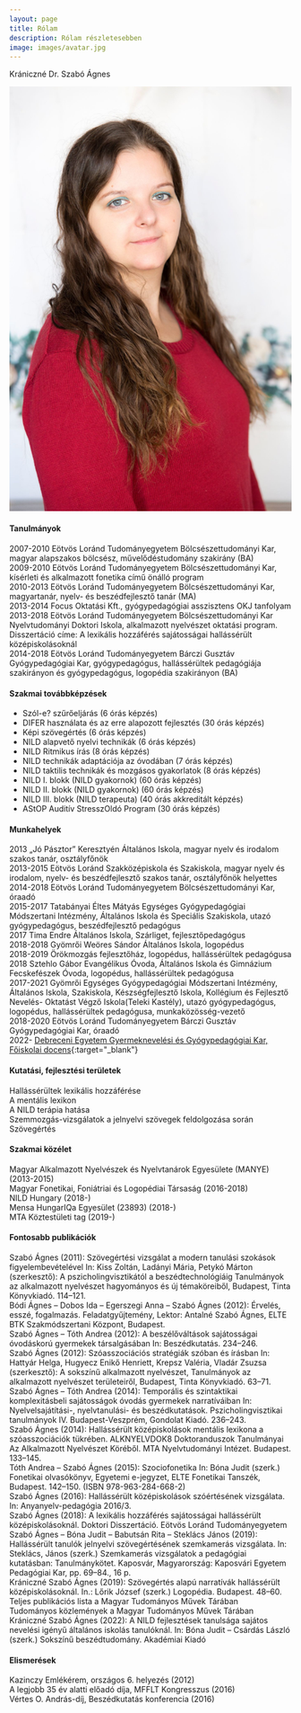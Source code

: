 ```yaml
---
layout: page
title: Rólam
description: Rólam részletesebben
image: images/avatar.jpg
---
```


Krániczné Dr. Szabó Ágnes  

![Krániczné Dr. Szabó Ágnes](/images/dr.szabo_agnes.jpg)
#### Tanulmányok
2007-2010 Eötvös Loránd Tudományegyetem Bölcsészettudományi Kar, magyar alapszakos bölcsész, művelődéstudomány szakirány (BA)  
2009-2010 Eötvös Loránd Tudományegyetem Bölcsészettudományi Kar, kísérleti és alkalmazott fonetika című önálló program  
2010-2013 Eötvös Loránd Tudományegyetem Bölcsészettudományi Kar, magyartanár, nyelv- és beszédfejlesztő tanár (MA)  
2013-2014 Focus Oktatási Kft., gyógypedagógiai asszisztens OKJ tanfolyam  
2013-2018 Eötvös Loránd Tudományegyetem Bölcsészettudományi Kar Nyelvtudományi Doktori Iskola, alkalmazott nyelvészet oktatási program. Disszertáció címe: A lexikális hozzáférés sajátosságai hallássérült középiskolásoknál  
2014-2018 Eötvös Loránd Tudományegyetem Bárczi Gusztáv Gyógypedagógiai Kar, gyógypedagógus, hallássérültek pedagógiája szakirányon és gyógypedagógus, logopédia szakirányon (BA)  

#### Szakmai továbbképzések
* Szól-e? szűrőeljárás (6 órás képzés)
* DIFER használata és az erre alapozott fejlesztés (30 órás képzés)
* Képi szövegértés (6 órás képzés)
* NILD alapvető nyelvi technikák (6 órás képzés)
* NILD Ritmikus írás (8 órás képzés)
* NILD technikák adaptációja az óvodában (7 órás képzés)
* NILD taktilis technikák és mozgásos gyakorlatok (8 órás képzés)
* NILD I. blokk (NILD gyakornok) (60 órás képzés)
* NILD II. blokk (NILD gyakornok) (60 órás képzés)
* NILD III. blokk (NILD terapeuta) (40 órás akkreditált képzés)
* AStOP Auditív StresszOldó Program (30 órás képzés)

#### Munkahelyek
2013 „Jó Pásztor” Keresztyén Általános Iskola, magyar nyelv és irodalom szakos tanár, osztályfőnök  
2013-2015 Eötvös Loránd Szakközépiskola és Szakiskola, magyar nyelv és irodalom, nyelv- és beszédfejlesztő szakos tanár, osztályfőnök helyettes  
2014-2018 Eötvös Loránd Tudományegyetem Bölcsészettudományi Kar, óraadó  
2015-2017 Tatabányai Éltes Mátyás Egységes Gyógypedagógiai Módszertani Intézmény, Általános Iskola és Speciális Szakiskola, utazó gyógypedagógus, beszédfejlesztő pedagógus  
2017 Tima Endre Általános Iskola, Szárliget, fejlesztőpedagógus  
2018-2018 Gyömrői Weöres Sándor Általános Iskola, logopédus  
2018-2019 Örökmozgás fejlesztőház, logopédus, hallássérültek pedagógusa  
2018 Sztehlo Gábor Evangélikus Óvoda, Általános Iskola és Gimnázium Fecskefészek Óvoda, logopédus, hallássérültek pedagógusa  
2017-2021 Gyömrői Egységes Gyógypedagógiai Módszertani Intézmény, Általános Iskola, Szakiskola, Készségfejlesztő Iskola, Kollégium és Fejlesztő Nevelés- Oktatást Végző Iskola(Teleki Kastély), utazó gyógypedagógus, logopédus, hallássérültek pedagógusa, munkaközösség-vezető  
2018-2020 Eötvös Loránd Tudományegyetem Bárczi Gusztáv Gyógypedagógiai Kar, óraadó  
2022- [Debreceni Egyetem Gyermeknevelési és Gyógypedagógiai Kar, Főiskolai docens](https://unideb.hu/phonebook/department/724){:target="_blank"}  

#### Kutatási, fejlesztési területek
Hallássérültek lexikális hozzáférése  
A mentális lexikon  
A NILD terápia hatása  
Szemmozgás-vizsgálatok a jelnyelvi szövegek feldolgozása során  
Szövegértés  

#### Szakmai közélet
Magyar Alkalmazott Nyelvészek és Nyelvtanárok Egyesülete (MANYE) (2013-2015)  
Magyar Fonetikai, Foniátriai és Logopédiai Társaság (2016-2018)  
NILD Hungary (2018-)  
Mensa HungarIQa Egyesület (23893) (2018-)  
MTA Köztestületi tag	 (2019-)  

#### Fontosabb publikációk
Szabó Ágnes (2011): Szövegértési vizsgálat a modern tanulási szokások figyelembevételével In: Kiss Zoltán, Ladányi Mária, Petykó Márton (szerkesztő): A pszicholingvisztikától a beszédtechnológiáig Tanulmányok az alkalmazott nyelvészet hagyományos és új témaköreiből, Budapest, Tinta Könyvkiadó. 114–121.  
Bódi Ágnes – Dobos Ida – Egerszegi Anna – Szabó Ágnes (2012): Érvelés, esszé, fogalmazás. Feladatgyűjtemény, Lektor: Antalné Szabó Ágnes, ELTE BTK Szakmódszertani Központ, Budapest.  
Szabó Ágnes – Tóth Andrea (2012): A beszélőváltások sajátosságai óvodáskorú gyermekek társalgásában In: Beszédkutatás. 234–246.  
Szabó Ágnes (2012): Szóasszociációs stratégiák szóban és írásban In: Hattyár Helga, Hugyecz Enikő Henriett, Krepsz Valéria, Vladár Zsuzsa (szerkesztő): A sokszínű alkalmazott nyelvészet, Tanulmányok az alkalmazott nyelvészet területeiről, Budapest, Tinta Könyvkiadó. 63–71.  
Szabó Ágnes – Tóth Andrea (2014): Temporális és szintaktikai komplexitásbeli sajátosságok óvodás gyermekek narratíváiban In: Nyelvelsajátítási-, nyelvtanulási- és beszédkutatások. Pszicholingvisztikai tanulmányok IV. Budapest-Veszprém, Gondolat Kiadó. 236–243.  
Szabó Ágnes (2014): Hallássérült középiskolások mentális lexikona a szóasszociációk tükrében. ALKNYELVDOK8 Doktoranduszok Tanulmányai Az Alkalmazott Nyelvészet Köréből. MTA Nyelvtudományi Intézet. Budapest. 133–145.  
Tóth Andrea – Szabó Ágnes (2015): Szociofonetika In: Bóna Judit (szerk.) Fonetikai olvasókönyv, Egyetemi e-jegyzet, ELTE Fonetikai Tanszék, Budapest. 142–150. (ISBN 978-963-284-668-2)  
Szabó Ágnes (2016): Hallássérült középiskolások szóértésének vizsgálata. In: Anyanyelv-pedagógia 2016/3.  
Szabó Ágnes (2018): A lexikális hozzáférés sajátosságai hallássérült középiskolásoknál. Doktori Disszertáció. Eötvös Loránd Tudományegyetem  
Szabó Ágnes – Bóna Judit – Babutsán Rita – Steklács János (2019): Hallássérült tanulók jelnyelvi szövegértésének szemkamerás vizsgálata. In: Steklács, János (szerk.) Szemkamerás vizsgálatok a pedagógiai kutatásban: Tanulmánykötet. Kaposvár, Magyarország: Kaposvári Egyetem Pedagógiai Kar, pp. 69–84., 16 p.  
Krániczné Szabó Ágnes (2019): Szövegértés alapú narratívák hallássérült középiskolásoknál. In.: Lőrik József (szerk.) Logopédia. Budapest. 48–60.  
Teljes publikációs lista a Magyar Tudományos Művek Tárában  
Tudományos közlemények a Magyar Tudományos Művek Tárában  
Krániczné Szabó Ágnes (2022): A NILD fejlesztések tanulsága sajátos nevelési igényű általános iskolás tanulóknál. In: Bóna Judit – Csárdás László (szerk.) Sokszínű beszédtudomány. Akadémiai Kiadó

#### Elismerések
Kazinczy Emlékérem, országos 6. helyezés (2012)  
A legjobb 35 év alatti előadó díja, MFFLT Kongresszus (2016)  
Vértes O. András-díj, Beszédkutatás konferencia	(2016)  
